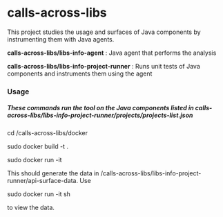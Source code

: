 # calls-across-libs
This project studies the usage and surfaces of Java components by instrumenting them with Java agents.

**calls-across-libs/libs-info-agent** : Java agent that performs the analysis

**calls-across-libs/libs-info-project-runner** : Runs unit tests of Java components and instruments them using the agent

### Usage
##### These commands run the tool on the Java components listed in calls-across-libs/libs-info-project-runner/projects/projects-list.json
cd /calls-across-libs/docker

sudo docker build -t <image-name> .

sudo docker run -it <image-name>

This should generate the data in /calls-across-libs/libs-info-project-runner/api-surface-data. Use

sudo docker run -it <image-name> sh

to view the data.